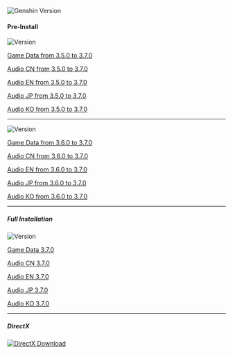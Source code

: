 ![Genshin Version](https://img.shields.io/badge/3.7.0-Update-green?style=for-the-badge)
  
#### Pre-Install
![Version](https://img.shields.io/badge/3.5.0%20to%203.70-Update-red?style=for-the-badge)
 
 [Game Data from 3.5.0 to 3.7.0](https://autopatchhk.yuanshen.com/client_app/update/hk4e_global/10/game_3.5.0_3.7.0_hdiff_fy67SAIbUXdo1kMp.zip)
  
 [Audio CN from 3.5.0 to 3.7.0](https://autopatchhk.yuanshen.com/client_app/update/hk4e_global/10/zh-cn_3.5.0_3.7.0_hdiff_IfGdXle2ZrkW96Fv.zip) 
  
 [Audio EN from 3.5.0 to 3.7.0](https://autopatchhk.yuanshen.com/client_app/update/hk4e_global/10/en-us_3.5.0_3.7.0_hdiff_dLDNvaoEmZBXePk5.zip) 
  
 [Audio JP from 3.5.0 to 3.7.0](https://autopatchhk.yuanshen.com/client_app/update/hk4e_global/10/ja-jp_3.5.0_3.7.0_hdiff_fqPtTy5jHG8412og.zip) 
  
 [Audio KO from 3.5.0 to 3.7.0](https://autopatchhk.yuanshen.com/client_app/update/hk4e_global/10/ko-kr_3.5.0_3.7.0_hdiff_5ZaDdoGt2q7yCJwP.zip) 
  
<hr>

![Version](https://img.shields.io/badge/3.6.0%20to%203.7.0-Update-blue?style=for-the-badge)

 [Game Data from 3.6.0 to 3.7.0](https://autopatchhk.yuanshen.com/client_app/update/hk4e_global/10/game_3.6.0_3.7.0_hdiff_SIQuq5CfVPEXnBNy.zip) 
  
 [Audio CN from 3.6.0 to 3.7.0](https://autopatchhk.yuanshen.com/client_app/update/hk4e_global/10/zh-cn_3.6.0_3.7.0_hdiff_a8YmD1HvK69sp7cS.zip) 
  
 [Audio EN from 3.6.0 to 3.7.0](https://autopatchhk.yuanshen.com/client_app/update/hk4e_global/10/en-us_3.6.0_3.7.0_hdiff_K8ei6yaM5B1Edj9g.zip) 
  
 [Audio JP from 3.6.0 to 3.7.0](https://autopatchhk.yuanshen.com/client_app/update/hk4e_global/10/ja-jp_3.6.0_3.7.0_hdiff_x3n1GpVAtsylQwv7.zip) 
  
 [Audio KO from 3.6.0 to 3.7.0](https://autopatchhk.yuanshen.com/client_app/update/hk4e_global/10/ko-kr_3.6.0_3.7.0_hdiff_cT17sLmPlZfKkQuJ.zip) 
   
 <hr> 
  
##### Full Installation
![Version](https://img.shields.io/badge/Full-Update-gold?style=for-the-badge)
 
 [Game Data 3.7.0](https://autopatchhk.yuanshen.com/client_app/download/pc_zip/20230513200104_2odHBzbUAP5IOIvE/GenshinImpact_3.7.0.zip) 
  
 [Audio CN 3.7.0](https://autopatchhk.yuanshen.com/client_app/download/pc_zip/20230513200104_2odHBzbUAP5IOIvE/Audio_Chinese_3.7.0.zip) 
  
 [Audio EN 3.7.0](https://autopatchhk.yuanshen.com/client_app/download/pc_zip/20230513200104_2odHBzbUAP5IOIvE/Audio_English(US)_3.7.0.zip) 
  
 [Audio JP 3.7.0](https://autopatchhk.yuanshen.com/client_app/download/pc_zip/20230513200104_2odHBzbUAP5IOIvE/Audio_Japanese_3.7.0.zip) 
  
 [Audio KO 3.7.0](https://autopatchhk.yuanshen.com/client_app/download/pc_zip/20230513200104_2odHBzbUAP5IOIvE/Audio_Korean_3.7.0.zip)
  
 <hr> 
  
##### DirectX
[![DirectX Download](https://img.shields.io/badge/DirectX-Download-blueviolet?style=for-the-badge)](https://autopatchhk.yuanshen.com/client_app/plugins/DXSETUP.zip)

